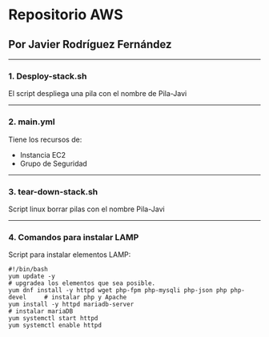 # Repositorio AWS 
## Por Javier Rodríguez Fernández
***
### 1. Desploy-stack.sh
El script despliega una pila con el nombre de Pila-Javi
***
### 2. main.yml 
Tiene los recursos de:
- Instancia EC2
- Grupo de Seguridad
***
### 3. tear-down-stack.sh 
Script linux borrar pilas con el nombre Pila-Javi
***
### 4. Comandos para instalar LAMP
Script para instalar elementos LAMP:
~~~
#!/bin/bash
yum update -y                                                               # upgradea los elementos que sea posible.
yum dnf install -y httpd wget php-fpm php-mysqli php-json php php-devel     # instalar php y Apache
yum install -y httpd mariadb-server                                         # instalar mariaDB
yum systemctl start httpd
yum systemctl enable httpd
~~~
